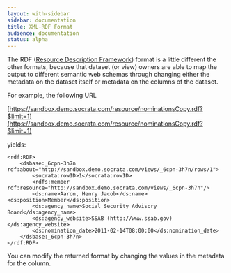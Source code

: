 ```yaml
---
layout: with-sidebar
sidebar: documentation
title: XML-RDF Format
audience: documentation
status: alpha
---
```


The RDF ([Resource Description Framework](http://www.w3.org/TR/REC-rdf-syntax/)) format is a little different the other formats, because that dataset (or view) owners are able
to map the output to different semantic web schemas through changing either the metadata on the dataset itself or metadata on the columns of the dataset.

For example, the following URL

[https://sandbox.demo.socrata.com/resource/nominationsCopy.rdf?$limit=1](https://sandbox.demo.socrata.com/resource/nominationsCopy.rdf?$limit=1)

yields:

    <rdf:RDF>
        <dsbase:_6cpn-3h7n rdf:about="http://sandbox.demo.socrata.com/views/_6cpn-3h7n/rows/1">
            <socrata:rowID>1</socrata:rowID>
            <rdfs:member rdf:resource="http://sandbox.demo.socrata.com/views/_6cpn-3h7n"/>
            <ds:name>Aaron, Henry Jacob</ds:name><ds:position>Member</ds:position>
            <ds:agency_name>Social Security Advisory Board</ds:agency_name>
            <ds:agency_website>SSAB (http://www.ssab.gov)</ds:agency_website>
            <ds:nomination_date>2011-02-14T08:00:00</ds:nomination_date>
        </dsbase:_6cpn-3h7n>
    </rdf:RDF>

You can modify the returned format by changing the values in the metadata for the column.

